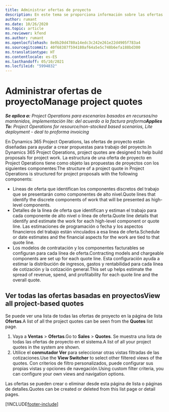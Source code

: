 ```yaml
---
title: Administrar ofertas de proyecto
description: En este tema se proporciona información sobre las ofertas de proyecto.
author: rumant
ms.date: 10/26/2020
ms.topic: article
ms.reviewer: kfend
ms.author: rumant
ms.openlocfilehash: 8e0b20d4780a14edc3c242e261e22d4905f783a4
ms.sourcegitcommit: 40f68387f594180af64a5e5c748b6efa188bd300
ms.translationtype: HT
ms.contentlocale: es-ES
ms.lasthandoff: 05/10/2021
ms.locfileid: "5994832"
---
```

# <a name="manage-project-quotes"></a><span data-ttu-id="024fa-103">Administrar ofertas de proyecto</span><span class="sxs-lookup"><span data-stu-id="024fa-103">Manage project quotes</span></span>

<span data-ttu-id="024fa-104">_**Se aplica a:** Project Operations para escenarios basados en recursos/no mantenidos, implementación lite: del acuerdo a la factura proforma_</span><span class="sxs-lookup"><span data-stu-id="024fa-104">_**Applies To:** Project Operations for resource/non-stocked based scenarios, Lite deployment - deal to proforma invoicing_</span></span>

<span data-ttu-id="024fa-105">En Dynamics 365 Project Operations, las ofertas de proyecto están diseñadas para ayudar a crear propuestas para trabajo del proyecto.</span><span class="sxs-lookup"><span data-stu-id="024fa-105">In Dynamics 365 Project Operations, project quotes are designed to help build proposals for project work.</span></span> <span data-ttu-id="024fa-106">La estructura de una oferta de proyecto en Project Operations tiene como objeto las propuestas de proyectos con los siguientes componentes:</span><span class="sxs-lookup"><span data-stu-id="024fa-106">The structure of a project quote in Project Operations is structured for project proposals with the following components:</span></span>

  - <span data-ttu-id="024fa-107">Líneas de oferta que identifican los componentes discretos del trabajo que se presentarán como componentes de alto nivel.</span><span class="sxs-lookup"><span data-stu-id="024fa-107">Quote lines that identify the discrete components of work that will be presented as high-level components.</span></span>
  - <span data-ttu-id="024fa-108">Detalles de la línea de oferta que identifican y estiman el trabajo para cada componente de alto nivel o línea de oferta.</span><span class="sxs-lookup"><span data-stu-id="024fa-108">Quote line details that identify and estimate the work for each high-level component or quote line.</span></span> <span data-ttu-id="024fa-109">Las estimaciones de programación o fecha y los aspectos financieros del trabajo están vinculados a esa línea de oferta.</span><span class="sxs-lookup"><span data-stu-id="024fa-109">Schedule or date estimates and the financial aspects for the work are tied to that quote line.</span></span>
  - <span data-ttu-id="024fa-110">Los modelos de contratación y los componentes facturables se configuran para cada línea de oferta.</span><span class="sxs-lookup"><span data-stu-id="024fa-110">Contracting models and chargeable components are set up for each quote line.</span></span> <span data-ttu-id="024fa-111">Esta configuración ayuda a estimar la distribución de ingresos, gastos y rentabilidad para cada línea de cotización y la cotización general.</span><span class="sxs-lookup"><span data-stu-id="024fa-111">This set up helps estimate the spread of revenue, spend, and profitability for each quote line and the overall quote.</span></span>

## <a name="view-all-project-based-quotes"></a><span data-ttu-id="024fa-112">Ver todas las ofertas basadas en proyectos</span><span class="sxs-lookup"><span data-stu-id="024fa-112">View all project-based quotes</span></span>

<span data-ttu-id="024fa-113">Se puede ver una lista de todas las ofertas de proyecto en la página de lista **Ofertas**.</span><span class="sxs-lookup"><span data-stu-id="024fa-113">A list of all the project quotes can be seen from the **Quotes** list page.</span></span> 

1. <span data-ttu-id="024fa-114">Vaya a **Ventas** > **Ofertas**.</span><span class="sxs-lookup"><span data-stu-id="024fa-114">Go to **Sales** > **Quotes**.</span></span> <span data-ttu-id="024fa-115">Se muestra una lista de todas las ofertas de proyecto en el sistema.</span><span class="sxs-lookup"><span data-stu-id="024fa-115">A list of all your project quotes in the system are shown.</span></span> 
2. <span data-ttu-id="024fa-116">Utilice el **conmutador Ver** para seleccionar otras vistas filtradas de las cotizaciones.</span><span class="sxs-lookup"><span data-stu-id="024fa-116">Use the **View Switcher** to select other filtered views of the quotes.</span></span> <span data-ttu-id="024fa-117">Con criterios de filtro personalizados, puede configurar sus propias vistas y opciones de navegación.</span><span class="sxs-lookup"><span data-stu-id="024fa-117">Using custom filter criteria, you can configure your own views and navigation options.</span></span>

<span data-ttu-id="024fa-118">Las ofertas se pueden crear o eliminar desde esta página de lista o páginas de detalles.</span><span class="sxs-lookup"><span data-stu-id="024fa-118">Quotes can be created or deleted from this list page or detail pages.</span></span>


[!INCLUDE[footer-include](../../includes/footer-banner.md)]